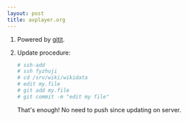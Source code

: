 ```yaml
---
layout: post
title: avplayer.org
---
```


1. Powered by [gitit](https://github.com/jgm/gitit).
2. Update procedure:

   ```bash
   # ssh-add
   # ssh fyzhuji
   # cd /srv/wiki/wikidata
   # edit my.file
   # git add my.file
   # git commit -m "edit my file"
   ```

   That's enough! No need to push since updating on server.

